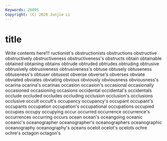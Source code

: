 ```yaml
---
Keywords: 26095
Copyright: (C) 2020 Junjie Li
---
```


# title

Write contents here!!!
ructionist's 
obstructionists 
obstructions
obstructive 
obstructively 
obstructiveness 
obstructiveness's 
obstructs 
obtain 
obtainable 
obtained 
obtaining 
obtains
obtrude 
obtruded 
obtrudes 
obtruding 
obtrusive 
obtrusively 
obtrusiveness 
obtrusiveness's 
obtuse 
obtusely
obtuseness 
obtuseness's 
obtuser 
obtusest 
obverse 
obverse's 
obverses 
obviate 
obviated 
obviates
obviating 
obvious 
obviously 
obviousness 
obviousness's 
ocarina 
ocarina's 
ocarinas 
occasion 
occasion's
occasional 
occasionally 
occasioned 
occasioning 
occasions 
occidental 
occidental's 
occidentals 
occlude 
occluded
occludes 
occluding 
occlusion 
occlusion's 
occlusions 
occlusive 
occult 
occult's 
occupancy 
occupancy's
occupant 
occupant's 
occupants 
occupation 
occupation's 
occupational 
occupations 
occupied 
occupies 
occupy
occupying 
occur 
occurred 
occurrence 
occurrence's 
occurrences 
occurring 
occurs 
ocean 
ocean's
oceangoing 
oceanic 
oceanic's 
oceanographer 
oceanographer's 
oceanographers 
oceanographic 
oceanography 
oceanography's 
oceans
ocelot 
ocelot's 
ocelots 
ochre 
ochre's 
octagon 
octagon's 
